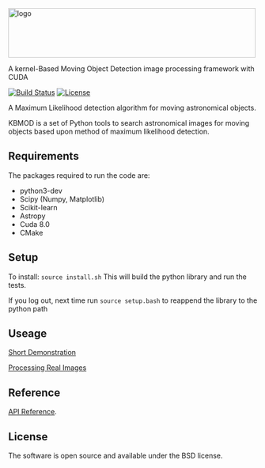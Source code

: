 <img src="https://gist.githubusercontent.com/PWhiddy/d42e66a9dd8e4af205a706f388a90ed4/raw/ae5bb87ada12538289852b58ba8e54b564a81584/kbmod.svg?sanitize=true" alt="logo" width="500" height="100"/>

A kernel-Based Moving Object Detection image processing framework with CUDA

[![Build Status](https://travis-ci.org/DiracInstitute/kbmod.svg?branch=master)](https://travis-ci.org/DiracInstitute/kbmod) [![License](https://img.shields.io/badge/License-BSD%202--Clause-orange.svg)](https://opensource.org/licenses/BSD-2-Clause)

A Maximum Likelihood detection algorithm for moving astronomical objects.

KBMOD is a set of Python tools to search astronomical images for moving
objects based upon method of maximum likelihood detection.

## Requirements

The packages required to run the code are:

* python3-dev
* Scipy (Numpy, Matplotlib)
* Scikit-learn
* Astropy
* Cuda 8.0
* CMake

## Setup

To install:
```source install.sh```
This will build the python library and run the tests.

If you log out, next time run
```source setup.bash```
to reappend the library to the python path

## Useage

[Short Demonstration](notebooks/Quick_Test.ipynb)

[Processing Real Images](notebooks/HITS_Main_Belt_Comparison.ipynb)

## Reference

[API Reference](notebooks/Kbmod_Reference.ipynb).

## License

The software is open source and available under the BSD license.
